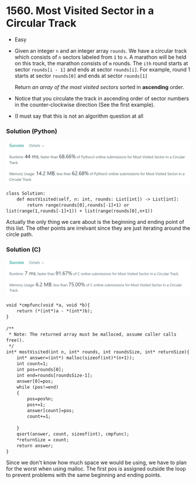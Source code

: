 # 1560. Most Visited Sector in a Circular Track

* Easy
*   Given an integer `n` and an integer array `rounds`. We have a circular track which consists of `n` sectors labeled from `1` to `n`. A marathon will be held on this track, the marathon consists of `m` rounds. The `ith` round starts at sector `rounds[i - 1]` and ends at sector `rounds[i]`. For example, round 1 starts at sector `rounds[0]` and ends at sector `rounds[1]`

    Return _an array of the most visited sectors_ sorted in **ascending** order.
* Notice that you circulate the track in ascending order of sector numbers in the counter-clockwise direction (See the first example).
* (I must say that this is not an algorithm question at all

### Solution (Python)

![](<../.gitbook/assets/image (7) (1) (1) (1) (1) (1) (1).png>)

```
class Solution:
    def mostVisited(self, n: int, rounds: List[int]) -> List[int]:
        return range(rounds[0],rounds[-1]+1) or list(range(1,rounds[-1]+1)) + list(range(rounds[0],n+1)) 
```

Actually the only thing we care about is the beginning and ending point of this list. The other points are irrelvant since they are just iterating around the circle path.&#x20;

### Solution (C)

![](<../.gitbook/assets/image (6) (1) (1) (1).png>)

```
void *cmpfunc(void *a, void *b){
    return (*(int*)a - *(int*)b);
}

/**
 * Note: The returned array must be malloced, assume caller calls free().
 */
int* mostVisited(int n, int* rounds, int roundsSize, int* returnSize){
    int* answer=(int*) malloc(sizeof(int)*(n+1));
    int count=1;
    int pos=rounds[0];
    int end=rounds[roundsSize-1];
    answer[0]=pos;
    while (pos!=end)
    {
        pos=pos%n;
        pos+=1;
        answer[count]=pos;
        count+=1;

    }
    qsort(answer, count, sizeof(int), cmpfunc);
    *returnSize = count;
    return answer;
}
```

Since we don't know how much space we would be using, we have to plan for the worst when using malloc. The first pos is assigned outside the loop to prevent problems with the same beginning and ending points.&#x20;
